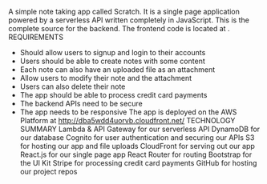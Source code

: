 A simple note taking app called Scratch. It is a single page application powered by a serverless API written completely in JavaScript. This is the complete source for the backend. The frontend code is located at <YourFrontEndGithubRepository>.
REQUIREMENTS
* Should allow users to signup and login to their accounts
* Users should be able to create notes with some content
* Each note can also have an uploaded file as an attachment
* Allow users to modify their note and the attachment
* Users can also delete their note
* The app should be able to process credit card payments
* The backend APIs need to be secure
* The app needs to be responsive
The app is deployed on the AWS Platform at <http://dba5wdd4uorvb.cloudfront.net/>
TECHNOLOGY SUMMARY
Lambda & API Gateway for our serverless API
DynamoDB for our database
Cognito for user authentication and securing our APIs
S3 for hosting our app and file uploads
CloudFront for serving out our app
React.js for our single page app
React Router for routing
Bootstrap for the UI Kit
Stripe for processing credit card payments
GitHub for hosting our project repos











